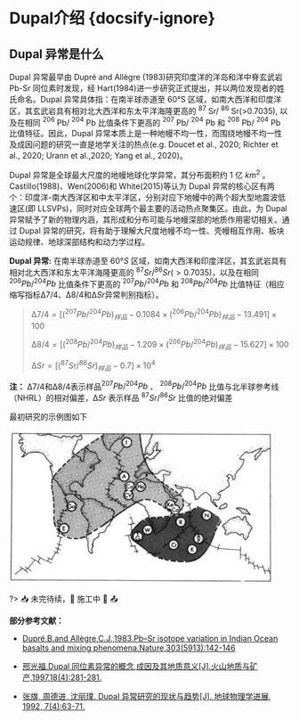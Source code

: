 # Dupal介绍 {docsify-ignore}

## Dupal 异常是什么

Dupal 异常最早由 Dupré and Allègre (1983)研究印度洋的洋岛和洋中脊玄武岩 Pb-Sr 同位素时发现，经 Hart(1984)进一步研究正式提出，并以两位发现者的姓氏命名。Dupal 异常具体指：在南半球赤道至 60°S 区域，如南大西洋和印度洋区，其玄武岩具有相对北大西洋和东太平洋海隆更高的 $^{87}$ Sr/ $^{86}$ Sr(>0.7035), 以及在相同 $^{206}$ Pb/ $^{204}$ Pb 比值条件下更高的 $^{207}$ Pb/ $^{204}$ Pb 和 $^{208}$ Pb/ $^{204}$ Pb 比值特征。因此，Dupal 异常本质上是一种地幔不均一性，而围绕地幔不均一性及成因问题的研究一直是地学关注的热点(e.g. Doucet et al., 2020; Richter et al., 2020; Urann et al.,2020; Yang et al., 2020)。

Dupal 异常是全球最大尺度的地幔地球化学异常，其分布面积约 1 亿 $km^2$ 。Castillo(1988)、Wen(2006)和 White(2015)等认为 Dupal 异常的核心区有两个：印度洋-南大西洋区和中太平洋区，分别对应下地幔中的两个超大型地震波低速区(即 LLSVPs)，同时对应全球两个最主要的活动热点聚集区。由此，为 Dupal 异常赋予了新的物理内涵，其形成和分布可能与地幔深部的地质作用密切相关。通过 Dupal 异常的研究，将有助于理解大尺度地幔不均一性、壳幔相互作用、板块运动规律、地球深部结构和动力学过程。

**Dupal 异常:**
在南半球赤道至 $60°S$ 区域，如南大西洋和印度洋区，其玄武岩具有相对北大西洋和东太平洋海隆更高的
$^{87} Sr/ ^{86}Sr (>0.7035)$，以及在相同 $^{206} Pb/ ^{204} Pb$ 比值条件下更高的 $^{207} Pb/ ^{204} Pb$ 和 $^{208} Pb/ ^{204} Pb$ 比值特征（相应缩写指标$∆7/4、∆8/4$和$∆Sr$异常判别指标）。

> $∆7/4=[(^{207} Pb/ ^{204} Pb)_{样品}-0.1084×(^{206} Pb/ ^{204} Pb)_{样品}-13.491]×100$
>
> $∆8/4=[(^{208} Pb/ ^{204} Pb)_{样品}-1.209×(^{206} Pb/ ^{204} Pb)_{样品}-15.627]×100$
>
> $∆Sr=[(^{87} Sr/ ^{86} Sr)_{样品}-0.7]×10^4$

**注：** $∆7/4$和$∆8/4$表示样品$^{207} Pb/ ^{204} Pb$ 、 $^{208} Pb/ ^{204} Pb$ 比值与北半球参考线（NHRL）的相对偏差，$∆Sr$ 表示样品 $^{87} Sr/ ^{86} Sr$ 比值的绝对偏差

最初研究的示例图如下

![Dupal示例图1](./Dupal/Dupal1.jpg?center)

?> 📥 未完待续，🚢 施工中 🚧 📤

**部分参考文献：**

- [Dupré,B.and Allègre,C.J.,1983.Pb–Sr isotope variation in Indian Ocean basalts and mixing phenomena.Nature,303(5913):142-146](https://www.nature.com/articles/303142a0)

- [邢光福.Dupal 同位素异常的概念,成因及其地质意义[J].火山地质与矿产,1997,18(4):281-281.](https://github.com/TigerHall/Blog/blob/master/Page/Dupal/Dupal%E5%90%8C%E4%BD%8D%E7%B4%A0%E5%BC%82%E5%B8%B8%E7%9A%84%E6%A6%82%E5%BF%B5%E3%80%81%E6%88%90%E5%9B%A0%E5%8F%8A%E5%85%B6%E5%9C%B0%E8%B4%A8%E6%84%8F%E4%B9%89.pdf)

- [张旗, 周德进, 沈丽璞. Dupal 异常研究的现状与趋势[J]. 地球物理学进展, 1992, 7(4):63-71.](./Dupal/Dupal异常研究的现状与趋势.pdf)
